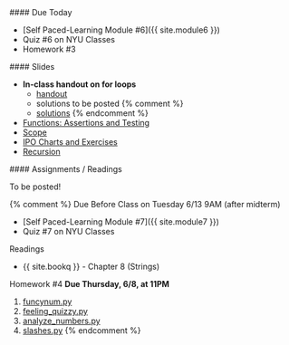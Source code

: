 <article class="due" markdown="block">
####  Due Today

* [Self Paced-Learning Module #6]({{ site.module6 }})
* Quiz #6 on NYU Classes
* Homework #3

<!--
* Homework
-->

</article>

<article class="slides" markdown="block">
####  Slides

* __In-class handout on for loops__
    * [handout](resources/handouts/in-class/for-loops-nested-cond.pdf)
    * solutions to be posted
    {% comment %}
    * [solutions](resources/handouts/in-class/for-loops-nested-cond-solutions.pdf)
    {% endcomment %}
* [Functions: Assertions and Testing](classes/13/functions_assertions_testing.html)
* [Scope](classes/13/scope.html)
* [IPO Charts and Exercises](classes/13/ipo_function_exercises.html)
* [Recursion](classes/13/recursion.html)

<!--
* [Slides](classes/01/intro.html)
-->

</article>

<article class="assignments" markdown="block">
####  Assignments / Readings		

To be posted!

{% comment %}
Due Before Class on Tuesday 6/13 9AM (after midterm)

* [Self Paced-Learning Module #7]({{ site.module7 }})
* Quiz #7 on NYU Classes

Readings

* {{ site.bookq }} - Chapter 8 (Strings)

Homework #4 __Due Thursday, 6/8, at 11PM__ 

1. [funcynum.py](homework/hw05/funcynum.py)
2. [feeling_quizzy.py](homework/hw05/feeling_quizzy.py)
3. [analyze_numbers.py](homework/hw05/analyze_numbers.py)
4. [slashes.py](homework/hw05/slashes.py)
{% endcomment %}
</article>

